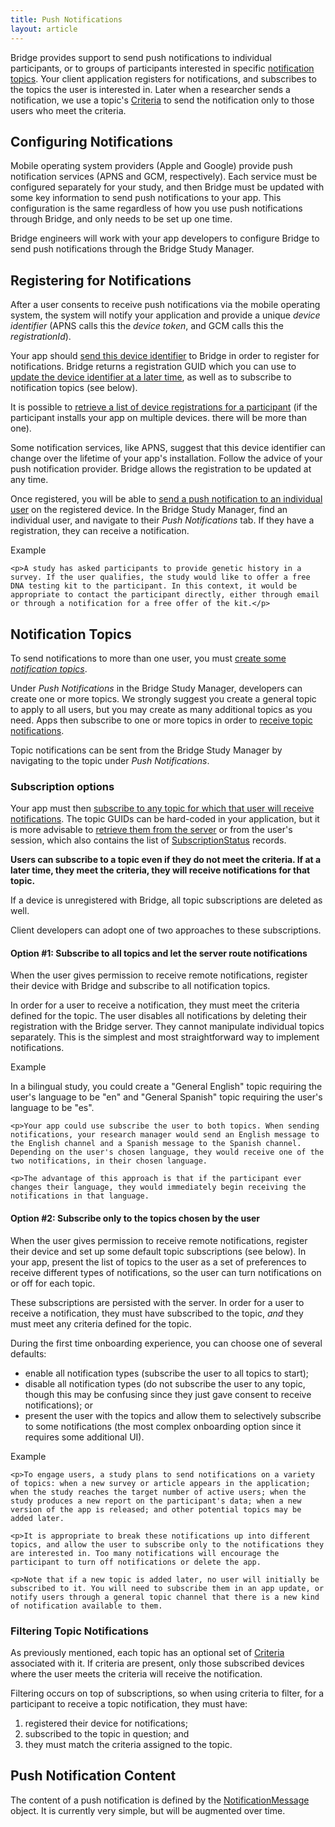 ```yaml
---
title: Push Notifications
layout: article
---
```


<div id="toc"></div>

Bridge provides support to send push notifications to individual participants, or to groups of participants interested in specific [notification topics](/#NotificationTopic). Your client application registers for notifications, and subscribes to the topics the user is interested in. Later when a researcher sends a notification, we use a topic's [Criteria](/#Criteria) to send the notification only to those users who meet the criteria.

## Configuring Notifications

Mobile operating system providers (Apple and Google) provide push notification services (APNS and GCM, respectively). Each service must be configured separately for your study, and then Bridge must be updated with some key information to send push notifications to your app. This configuration is the same regardless of how you use push notifications through Bridge, and only needs to be set up one time.

Bridge engineers will work with your app developers to configure Bridge to send push notifications through the Bridge Study Manager. 

## Registering for Notifications

After a user consents to receive push notifications via the mobile operating system, the system will notify your application and provide a unique *device identifier* (APNS calls this the *device token*, and GCM calls this the *registrationId*). 

Your app should [send this device identifier](/swagger-ui/index.html#!/_For_Consented_Users/createNotificationRegistration) to Bridge in order to register for notifications. Bridge returns a registration GUID which you can use to [update the device identifier at a later time](/swagger-ui/index.html#!/_For_Consented_Users/updateNotificationRegistration), as well as to subscribe to notification topics (see below).

It is possible to [retrieve a list of device registrations for a participant](/swagger-ui/index.html#!/_For_Consented_Users/getNotificationRegistrations) (if the participant installs your app on multiple devices. there will be more than one).

Some notification services, like APNS, suggest that this device identifier can change over the lifetime of your app's installation. Follow the advice of your push notification provider. Bridge allows the registration to be updated at any time.

Once registered, you will be able to [send a push notification to an individual user](/swagger-ui/index.html#!/_For_Researchers/sendNotificationToParticipant) on the registered device. In the Bridge Study Manager, find an individual user, and navigate to their *Push Notifications* tab. If they have a registration, they can receive a notification.

<div class="ui message">
    <div class="ui header">Example</div>

    <p>A study has asked participants to provide genetic history in a survey. If the user qualifies, the study would like to offer a free DNA testing kit to the participant. In this context, it would be appropriate to contact the participant directly, either through email or through a notification for a free offer of the kit.</p>
</div>

## Notification Topics

To send notifications to more than one user, you must [create some *notification topics*](/swagger-ui/index.html#!/_For_Developers/createNotificationTopic).

Under *Push Notifications* in the Bridge Study Manager, developers can create one or more topics. We strongly suggest you create a general topic to apply to all users, but you may create as many additional topics as you need. Apps then subscribe to one or more topics in order to [receive topic notifications](/swagger-ui/index.html#!/_For_Researchers/sendNotificationToTopic).

Topic notifications can be sent from the Bridge Study Manager by navigating to the topic under *Push Notifications*.

### Subscription options

Your app must then [subscribe to any topic for which that user will receive notifications](/swagger-ui/index.html#!/_For_Consented_Users/subscribeToTopics). The topic GUIDs can be hard-coded in your application, but it is more advisable to [retrieve them from the server](/swagger-ui/index.html#!/_For_Consented_Users/getTopicSubscriptions) or from the user's session, which also contains the list of [SubscriptionStatus](/#SubscriptionStatus) records. 

**Users can subscribe to a topic even if they do not meet the criteria. If at a later time, they meet the criteria, they will receive notifications for that topic.**

If a device is unregistered with Bridge, all topic subscriptions are deleted as well.

Client developers can adopt one of two approaches to these subscriptions.

#### Option #1: Subscribe to all topics and let the server route notifications

When the user gives permission to receive remote notifications, register their device with Bridge and subscribe to all notification topics. 

In order for a user to receive a notification, they must meet the criteria defined for the topic. The user disables all notifications by deleting their registration with the Bridge server. They cannot manipulate individual topics separately. This is the simplest and most straightforward way to implement notifications.

<div class="ui message">
    <div class="ui header">Example</div>
    <p>In a bilingual study, you could create a "General English" topic requiring the user's language to be "en" and "General Spanish" topic requiring the user's language to be "es".

    <p>Your app could use subscribe the user to both topics. When sending notifications, your research manager would send an English message to the English channel and a Spanish message to the Spanish channel. Depending on the user's chosen language, they would receive one of the two notifications, in their chosen language.

    <p>The advantage of this approach is that if the participant ever changes their language, they would immediately begin receiving the notifications in that language.
</div>

#### Option #2: Subscribe only to the topics chosen by the user

When the user gives permission to receive remote notifications, register their device and set up some default topic subscriptions (see below). In your app, present the list of topics to the user as a set of preferences to receive different types of notifications, so the user can turn notifications on or off for each topic. 

These subscriptions are persisted with the server. In order for a user to receive a notification, they must have subscribed to the topic, *and* they must meet any criteria defined for the topic. 

During the first time onboarding experience, you can choose one of several defaults:

* enable all notification types (subscribe the user to all topics to start); 
* disable all notification types (do not subscribe the user to any topic, though this may be confusing since they just gave consent to receive notifications); or 
* present the user with the topics and allow them to selectively subscribe to some notifications (the most complex onboarding option since it requires some additional UI).

<div class="ui message">
    <div class="ui header">Example</div>

    <p>To engage users, a study plans to send notifications on a variety of topics: when a new survey or article appears in the application; when the study reaches the target number of active users; when the study produces a new report on the participant's data; when a new version of the app is released; and other potential topics may be added later.

    <p>It is appropriate to break these notifications up into different topics, and allow the user to subscribe only to the notifications they are interested in. Too many notifications will encourage the participant to turn off notifications or delete the app.

    <p>Note that if a new topic is added later, no user will initially be subscribed to it. You will need to subscribe them in an app update, or notify users through a general topic channel that there is a new kind of notification available to them.
</div>

### Filtering Topic Notifications

As previously mentioned, each topic has an optional set of [Criteria](/#Criteria) associated with it. If criteria are present, only those subscribed devices where the user meets the criteria will receive the notification.

Filtering occurs on top of subscriptions, so when using criteria to filter, for a participant to receive a topic notification, they must have: 

1. registered their device for notifications; 
2. subscribed to the topic in question; and 
3. they must match the criteria assigned to the topic.

## Push Notification Content

The content of a push notification is defined by the [NotificationMessage](/#NotificationMessage) object. It is currently very simple, but will be augmented over time.